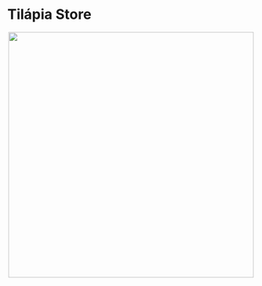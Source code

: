 # Tilápia Store

<div align="center">
  <a href="#">
  <img width="500" src="https://cdn6.campograndenews.com.br/uploads/noticias/2023/04/01/d8a786b51eedc89dba325bf4f55ebb1fefb60c6c.JPG">  
</div>
